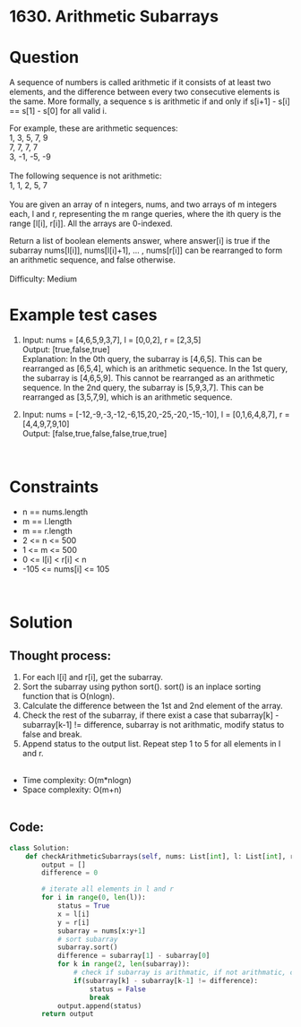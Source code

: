 # **1630. Arithmetic Subarrays**

# Question

A sequence of numbers is called arithmetic if it consists of at least two elements, and the difference between every two consecutive elements is the same. More formally, a sequence s is arithmetic if and only if s[i+1] - s[i] == s[1] - s[0] for all valid i.<br/>

For example, these are arithmetic sequences:<br/>
1, 3, 5, 7, 9<br/>
7, 7, 7, 7<br/>
3, -1, -5, -9<br/><br/>
The following sequence is not arithmetic:<br/>
1, 1, 2, 5, 7<br/><br/>
You are given an array of n integers, nums, and two arrays of m integers each, l and r, representing the m range queries, where the ith query is the range [l[i], r[i]]. All the arrays are 0-indexed.

Return a list of boolean elements answer, where answer[i] is true if the subarray nums[l[i]], nums[l[i]+1], ... , nums[r[i]] can be rearranged to form an arithmetic sequence, and false otherwise.
\
\
Difficulty: Medium
<br/>

# Example test cases
1. Input: nums = [4,6,5,9,3,7], l = [0,0,2], r = [2,3,5]<br/>
   Output: [true,false,true]<br/>
Explanation:
In the 0th query, the subarray is [4,6,5]. This can be rearranged as [6,5,4], which is an arithmetic sequence.
In the 1st query, the subarray is [4,6,5,9]. This cannot be rearranged as an arithmetic sequence.
In the 2nd query, the subarray is [5,9,3,7]. This can be rearranged as [3,5,7,9], which is an arithmetic sequence.
   
2. Input: nums = [-12,-9,-3,-12,-6,15,20,-25,-20,-15,-10], l = [0,1,6,4,8,7], r = [4,4,9,7,9,10]<br/>
   Output: [false,true,false,false,true,true]


<br/>

# Constraints
- n == nums.length
- m == l.length
- m == r.length
- 2 <= n <= 500
- 1 <= m <= 500
- 0 <= l[i] < r[i] < n
- -105 <= nums[i] <= 105

<br/>

# Solution
## Thought process:
1. For each l[i] and r[i], get the subarray.
2. Sort the subarray using python sort(). sort() is an inplace sorting function that is O(nlogn).
3. Calculate the difference between the 1st and 2nd element of the array.
4. Check the rest of the subarray, if there exist a case that subarray[k] - subarray[k-1] != difference, subarray is not arithmatic, modify status to false and break.
5. Append status to the output list. Repeat step 1 to 5 for all elements in l and r.
<br/><br/>
- Time complexity: O(m*nlogn)
- Space complexity: O(m+n)
<br/><br/>

## Code:
```python
class Solution:
    def checkArithmeticSubarrays(self, nums: List[int], l: List[int], r: List[int]) -> List[bool]:
        output = []
        difference = 0

        # iterate all elements in l and r
        for i in range(0, len(l)):
            status = True
            x = l[i]
            y = r[i]
            subarray = nums[x:y+1]
            # sort subarray
            subarray.sort()
            difference = subarray[1] - subarray[0]
            for k in range(2, len(subarray)):
                # check if subarray is arithmatic, if not arithmatic, change status to False
                if(subarray[k] - subarray[k-1] != difference):
                    status = False
                    break
            output.append(status)
        return output
```